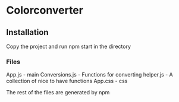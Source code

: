 # Colorconverter

## Installation
Copy the project and run npm start in the directory

### Files
App.js - main
Conversions.js - Functions for converting
helper.js - A collection of nice to have functions
App.css - css

The rest of the files are generated by npm
